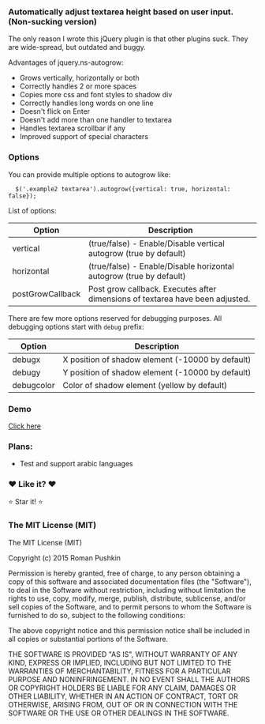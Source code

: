 ### Automatically adjust textarea height based on user input. (Non-sucking version)



The only reason I wrote this jQuery plugin is that other plugins suck. They are wide-spread, but outdated and buggy.

Advantages of jquery.ns-autogrow:

* Grows vertically, horizontally or both
* Correctly handles 2 or more spaces
* Copies more css and font styles to shadow div
* Correctly handles long words on one line
* Doesn't flick on Enter
* Doesn't add more than one handler to textarea
* Handles textarea scrollbar if any
* Improved support of special characters

### Options

You can provide multiple options to autogrow like:

```
  $('.example2 textarea').autogrow({vertical: true, horizontal: false});
```

List of options:

Option | Description
-------|------------
vertical | (true/false) - Enable/Disable vertical autogrow (true by default)
horizontal | (true/false) - Enable/Disable horizontal autogrow (true by default)
postGrowCallback | Post grow callback. Executes after dimensions of textarea have been adjusted.

There are few more options reserved for debugging purposes. All debugging options start with `debug` prefix:

Option | Description
-------|------------
debugx | X position of shadow element (-10000 by default)
debugy | Y position of shadow element (-10000 by default)
debugcolor | Color of shadow element (yellow by default)


### Demo

[Click here](http://htmlpreview.github.io/?https://raw.githubusercontent.com/ro31337/jquery.ns-autogrow/master/demo/index.html)

### Plans:

* Test and support arabic languages

### :heart: Like it? :heart:

:star: Star it! :star:

### The MIT License (MIT)

The MIT License (MIT)

Copyright (c) 2015 Roman Pushkin

Permission is hereby granted, free of charge, to any person obtaining a copy
of this software and associated documentation files (the "Software"), to deal
in the Software without restriction, including without limitation the rights
to use, copy, modify, merge, publish, distribute, sublicense, and/or sell
copies of the Software, and to permit persons to whom the Software is
furnished to do so, subject to the following conditions:

The above copyright notice and this permission notice shall be included in
all copies or substantial portions of the Software.

THE SOFTWARE IS PROVIDED "AS IS", WITHOUT WARRANTY OF ANY KIND, EXPRESS OR
IMPLIED, INCLUDING BUT NOT LIMITED TO THE WARRANTIES OF MERCHANTABILITY,
FITNESS FOR A PARTICULAR PURPOSE AND NONINFRINGEMENT. IN NO EVENT SHALL THE
AUTHORS OR COPYRIGHT HOLDERS BE LIABLE FOR ANY CLAIM, DAMAGES OR OTHER
LIABILITY, WHETHER IN AN ACTION OF CONTRACT, TORT OR OTHERWISE, ARISING FROM,
OUT OF OR IN CONNECTION WITH THE SOFTWARE OR THE USE OR OTHER DEALINGS IN
THE SOFTWARE.
